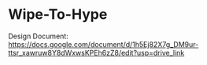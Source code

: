 # Wipe-To-Hype
Design Document:
https://docs.google.com/document/d/1h5Ej82X7g_DM9ur-ttsr_xawruw8Y8dWxwsKPEh6zZ8/edit?usp=drive_link
